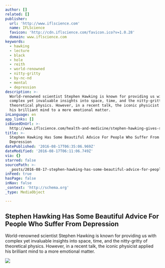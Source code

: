 ```yaml
---
author: []
related: []
publisher:
  url: 'http://www.iflscience.com'
  name: IFLScience
  favicon: 'http://cdn.iflscience.com/favicon.ico?v=1.0.28'
  domain: www.iflscience.com
keywords:
  - hawking
  - lecture
  - black
  - hole
  - reith
  - world-renowned
  - nitty-gritty
  - by-nc-nd
  - mental
  - depression
description: >-
  World-renowned scientist Stephen Hawking is known for providing us with
  complex yet invaluable insights into space, time, and the nitty-gritty of
  theoretical physics. However, in a recent talk, the iconic physicist applied
  his brilliant mind to a more emotional matter.
inLanguage: en
app_links: []
isBasedOnUrl: >-
  http://www.iflscience.com/health-and-medicine/stephen-hawking-gives-some-beautiful-advice-depression/
title: >-
  Stephen Hawking Has Some Beautiful Advice For People Who Suffer From
  Depression
datePublished: '2016-08-17T06:35:06.969Z'
dateModified: '2016-08-17T06:11:06.749Z'
via: {}
starred: false
sourcePath: >-
  _posts/2016-08-17-stephen-hawking-has-some-beautiful-advice-for-people-who-suf.md
inFeed: true
hasPage: false
inNav: false
_context: 'http://schema.org'
_type: MediaObject

---
```

<article style=""><h1>Stephen Hawking Has Some Beautiful Advice For People Who Suffer From Depression</h1><p>World-renowned scientist Stephen Hawking is known for providing us with complex yet invaluable insights into space, time, and the nitty-gritty of theoretical physics. However, in a recent talk, the iconic physicist applied his brilliant mind to a more emotional matter.</p><img src="http://cdn.iflscience.com/images/9ec7ac7c-3932-52c9-93a0-1dcb249e30ad/default-1464383762-560-stephen-hawking-has-some-beautiful-advice-for-people-who-suffer-from-depression.jpg" /></article>